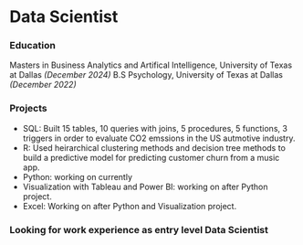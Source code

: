 # Data Scientist

### Education
Masters in Business Analytics and Artifical Intelligence, University of Texas at Dallas *(December 2024)*
B.S Psychology, University of Texas at Dallas *(December 2022)*

### Projects
- SQL: Built 15 tables, 10 queries with joins, 5 procedures, 5 functions, 3 triggers in order to evaluate CO2 emssions in the US autmotive industry.
- R: Used heirarchical clustering methods and decision tree methods to build a predictive model for predicting customer churn from a music app.
- Python: working on currently
- Visualization with Tableau and Power BI: working on after Python project.
- Excel: Working on after Python and Visualization project.

### Looking for work experience as entry level Data Scientist

  
